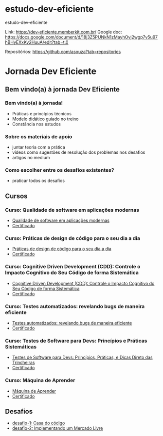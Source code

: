 # estudo-dev-eficiente
estudo-dev-eficiente

Link: https://dev-eficiente.memberkit.com.br/
Google doc: https://docs.google.com/document/d/18j3Z5PUNkN1zMayhOvj2wgp7v5u97hBHyEXxKv2HuuA/edit?tab=t.0

Repositórios: https://github.com/asouza?tab=repositories

# Jornada Dev Eficiente
## Bem vindo(a) à jornada Dev Eficiente
### Bem vindo(a) à jornada!
- Práticas e princípios técnicos
- Modelo didático guiado no treino
- Constância nos estudos

### Sobre os materiais de apoio
- juntar teoria com a prática
- vídeos como sugestões de resolução dos problemas nos desafios
- artigos no medium

### Como escolher entre os desafios existentes?
- praticar todos os desafios

## Cursos
### Curso: Qualidade de software em aplicações modernas
- [Qualidade de software em aplicações modernas](./qualidade-software-aplicacao-moderna.md)
- [Certificado](https://dev-eficiente.memberkit.com.br/certificates/xlLkK5)

### Curso: Práticas de design de código para o seu dia a dia
- [Práticas de design de código para o seu dia a dia](./praticas-design-codigo-dia-dia.md)
- [Certificado](https://dev-eficiente.memberkit.com.br/certificates/QzWv01)

### Curso: Cognitive Driven Development (CDD): Controle o Impacto Cognitivo do Seu Código de forma Sistemática
- [Cognitive Driven Development (CDD): Controle o Impacto Cognitivo do Seu Código de forma Sistemática](./cognitive-driven-development-cdd.md)
- [Certificado](https://dev-eficiente.memberkit.com.br/certificates/QzWv01)

### Curso: Testes automatizados: revelando bugs de maneira eficiente
- [Testes automatizados: revelando bugs de maneira eficiente](./testes-automatizados-revelando-bugs.md)
- [Certificado](https://dev-eficiente.memberkit.com.br/certificates/GLDJEm)

### Curso: Testes de Software para Devs: Princípios e Práticas Sistemáticas
- [Testes de Software para Devs: Princípios, Práticas, e Dicas Direto das Trincheiras](./testes-software-devs-principios-praticas-sistematicas.md)
- [Certificado](https://dev-eficiente.memberkit.com.br/certificates/QAllV8)

### Curso: Máquina de Aprender
- [Máquina de Aprender](./maquina-aprender.md)
- [Certificado](https://dev-eficiente.memberkit.com.br/certificates/xODVWd)

## Desafios
- [desafio-1: Casa do código](https://github.com/forks-projects/seed-desafio-cdc)
- [desafio-2: Implementando um Mercado Livre](https://github.com/forks-projects/seed-desafio-mercado-livre)

